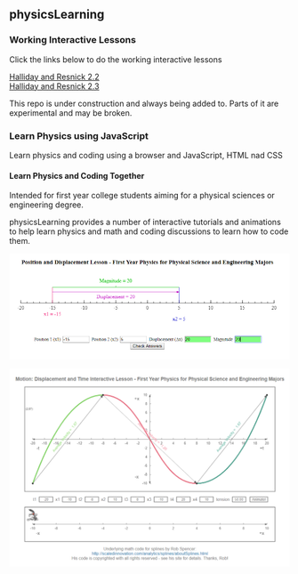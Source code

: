 ## physicsLearning

### Working Interactive Lessons
Click the links below to do the working interactive lessons

[Halliday and Resnick 2.2][hr22]  
[Halliday and Resnick 2.3][hr23]

This repo is under construction and always being added to.  Parts of it are experimental and may be broken.

### Learn Physics using JavaScript

Learn physics and coding using a browser and JavaScript, HTML nad CSS

#### Learn Physics and Coding Together
Intended for first year college students aiming for a physical sciences or engineering
degree.

physicsLearning provides a number of interactive tutorials and animations to help learn physics and math and coding discussions to learn how to code them.

![Screenshot1](./screenshot1.png)

![Screenshot2](./screenshot2.png)

[hr22]: https://xitalogy.github.io/physicsLearning/HallidayResnick/chapter2/2-2/hallidayResnick-2-2.html
[hr23]: https://xitalogy.github.io/physicsLearning/HallidayResnick/chapter2/2-3/hallidayResnick-2-3.html
